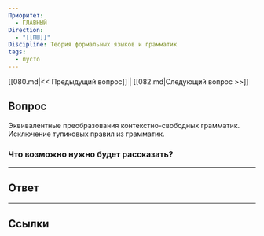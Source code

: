 ```yaml
---
Приоритет:
  - ГЛАВНЫЙ
Direction:
  - "[[ПШ]]" 
Discipline: Теория формальных языков и грамматик 
tags:
  - пусто
---
```

[[080.md|<< Предыдущий вопрос]] | [[082.md|Следующий вопрос >>]]
## Вопрос

Эквивалентные преобразования контекстно-свободных грамматик. Исключение тупиковых правил из грамматик.

### Что возможно нужно будет рассказать?


---
## Ответ


---
## Ссылки
